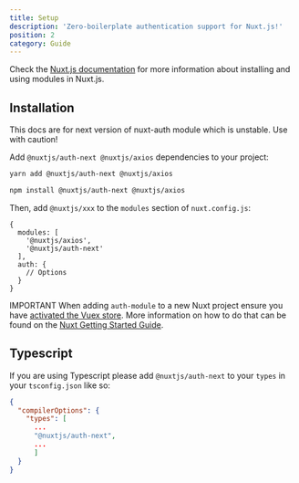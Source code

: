 ```yaml
---
title: Setup
description: 'Zero-boilerplate authentication support for Nuxt.js!'
position: 2
category: Guide
---
```


Check the [Nuxt.js documentation](https://nuxtjs.org/guides/configuration-glossary/configuration-modules) for more information about installing and using modules in Nuxt.js.

## Installation


<alert type="warning">

This docs are for next version of nuxt-auth module which is unstable. Use with caution!

</alert>

Add `@nuxtjs/auth-next @nuxtjs/axios` dependencies to your project:

<code-group>
  <code-block label="Yarn" active>

  ```bash
  yarn add @nuxtjs/auth-next @nuxtjs/axios
  ```

  </code-block>
  <code-block label="NPM">

  ```bash
  npm install @nuxtjs/auth-next @nuxtjs/axios
  ```

  </code-block>
</code-group>

Then, add `@nuxtjs/xxx` to the `modules` section of `nuxt.config.js`:

```js{}[nuxt.config.js]
{
  modules: [
    '@nuxtjs/axios',
    '@nuxtjs/auth-next'
  ],
  auth: {
    // Options
  }
}
```

<alert type="warning"> 

IMPORTANT
When adding `auth-module` to a new Nuxt project ensure you have [activated the Vuex store](https://nuxtjs.org/guide/vuex-store/#activate-the-store). More information on how to do that can be found on the [Nuxt Getting Started Guide](https://nuxtjs.org/guides/directory-structure/store).

</alert>

## Typescript
If you are using Typescript please add `@nuxtjs/auth-next` to your `types` in your `tsconfig.json` like so:

```json
{
  "compilerOptions": {
    "types": [
      ...
      "@nuxtjs/auth-next",
      ...
      ]
  }
}
```
